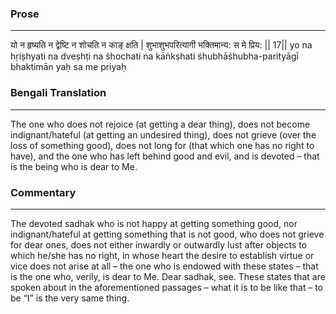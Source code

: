 ### Prose 
 --- 
यो न हृष्यति न द्वेष्टि न शोचति न काङ् क्षति |
शुभाशुभपरित्यागी भक्तिमान्य: स मे प्रिय: || 17||
yo na hṛiṣhyati na dveṣhṭi na śhochati na kāṅkṣhati
śhubhāśhubha-parityāgī bhaktimān yaḥ sa me priyaḥ

### Bengali Translation 
 --- 
The one who does not rejoice (at getting a dear thing), does not become indignant/hateful (at getting an undesired thing), does not grieve (over the loss of something good), does not long for (that which one has no right to have), and the one who has left behind good and evil, and is devoted – that is the being who is dear to Me. 

### Commentary 
 --- 
The devoted sadhak who is not happy at getting something good, nor indignant/hateful at getting something that is not good, who does not grieve for dear ones, does not either inwardly or outwardly lust after objects to which he/she has no right, in whose heart the desire to establish virtue or vice does not arise at all – the one who is endowed with these states – that is the one who, verily, is dear to Me. Dear sadhak, see. These states that are spoken about in the aforementioned passages – what it is to be like that – to be “I” is the very same thing. 
